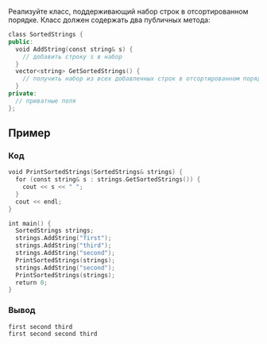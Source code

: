 Реализуйте класс, поддерживающий набор строк в отсортированном порядке. Класс должен содержать два публичных метода:
``` C++
class SortedStrings {
public:
  void AddString(const string& s) {
    // добавить строку s в набор
  }
  vector<string> GetSortedStrings() {
    // получить набор из всех добавленных строк в отсортированном порядке
  }
private:
  // приватные поля
};
```
## Пример
### Код
```C++
void PrintSortedStrings(SortedStrings& strings) {
  for (const string& s : strings.GetSortedStrings()) {
    cout << s << " ";
  }
  cout << endl;
}

int main() {
  SortedStrings strings;
  strings.AddString("first");
  strings.AddString("third");
  strings.AddString("second");
  PrintSortedStrings(strings);
  strings.AddString("second");
  PrintSortedStrings(strings);
  return 0;
}
```
### Вывод
```
first second third
first second second third

```